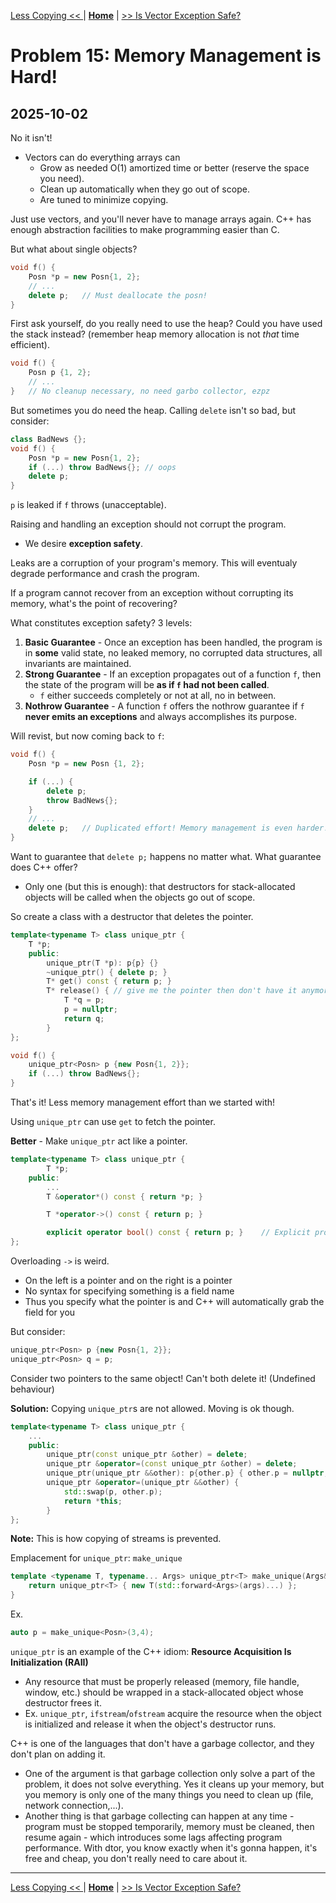 [Less Copying << ](./problem_14.md) | [**Home**](../README.md) | [>> Is Vector Exception Safe?](./problem_16.md)

# Problem 15: Memory Management is Hard!
## **2025-10-02**

No it isn't!
- Vectors can do everything arrays can
    - Grow as needed O(1) amortized time or better (reserve the space you need).
    - Clean up automatically when they go out of scope.
    - Are tuned to minimize copying.

Just use vectors, and you'll never have to manage arrays again.
C++ has enough abstraction facilities to make programming easier than C.

But what about single objects?

```C++
void f() {
    Posn *p = new Posn{1, 2};
    // ...
    delete p;   // Must deallocate the posn!
}
```

First ask yourself, do you really need to use the heap? Could you have used the stack instead? (remember heap memory allocation is not _that_ time efficient).

```C++
void f() {
    Posn p {1, 2};
    // ...
}   // No cleanup necessary, no need garbo collector, ezpz
```

But sometimes you do need the heap. Calling `delete` isn't so bad, but consider:

```C++
class BadNews {};
void f() {
    Posn *p = new Posn{1, 2};
    if (...) throw BadNews{}; // oops
    delete p;  
}
```

`p` is leaked if `f` throws (unacceptable).

Raising and handling an exception should not corrupt the program. 
- We desire **exception safety**.

Leaks are a corruption of your program's memory. This will eventualy degrade performance and crash the program.

If a program cannot recover from an exception without corrupting its memory, what's the point of recovering?

What constitutes exception safety? 3 levels:
1. **Basic Guarantee** - Once an exception has been handled, the program is in **some** valid state, no leaked memory, no corrupted data structures, all invariants are maintained.
1. **Strong Guarantee** - If an exception propagates out of a function `f`, then the state of the program will be **as if `f` had not been called**.
    - `f` either succeeds completely or not at all, no in between.
1. **Nothrow Guarantee** - A function `f` offers the nothrow guarantee if `f` **never emits an exceptions** and always accomplishes its purpose.


Will revist, but now coming back to `f`:

```C++
void f() {
    Posn *p = new Posn {1, 2};

    if (...) {
        delete p;
        throw BadNews{};
    }
    // ...
    delete p;   // Duplicated effort! Memory management is even harder!
}
```

Want to guarantee that `delete p;` happens no matter what. What guarantee does C++ offer?
- Only one (but this is enough): that destructors for stack-allocated objects will be called when the objects go out of scope.

So create a class with a destructor that deletes the pointer.

```C++
template<typename T> class unique_ptr {
    T *p;
    public:
        unique_ptr(T *p): p{p} {}
        ~unique_ptr() { delete p; }
        T* get() const { return p; }
        T* release() { // give me the pointer then don't have it anymore
            T *q = p;
            p = nullptr;
            return q;
        }
};

void f() {
    unique_ptr<Posn> p {new Posn{1, 2}};
    if (...) throw BadNews{};
}
```

That's it! Less memory management effort than we started with!

Using `unique_ptr` can use `get` to fetch the pointer.

**Better** - Make `unique_ptr` act like a pointer.

```C++
template<typename T> class unique_ptr {
        T *p;
    public:
        ...
        T &operator*() const { return *p; }

        T *operator->() const { return p; }

        explicit operator bool() const { return p; }    // Explicit prohibits bool b = p;
};
```

Overloading `->` is weird.
- On the left is a pointer and on the right is a pointer
- No syntax for specifying something is a field name
- Thus you specify what the pointer is and C++ will automatically grab the field for you

But consider:

```C++
unique_ptr<Posn> p {new Posn{1, 2}}; 
unique_ptr<Posn> q = p;
```

Consider two pointers to the same object! Can't both delete it! (Undefined behaviour)


**Solution:** Copying `unique_ptr`s are not allowed. Moving is ok though.

```C++
template<typename T> class unique_ptr {
    ...
    public:
        unique_ptr(const unique_ptr &other) = delete;
        unique_ptr &operator=(const unique_ptr &other) = delete;
        unique_ptr(unique_ptr &&other): p{other.p} { other.p = nullptr; }
        unique_ptr &operator=(unique_ptr &&other) {
            std::swap(p, other.p);
            return *this;
        }
};
```

**Note:** This is how copying of streams is prevented.

Emplacement for `unique_ptr`: `make_unique`

```C++
template <typename T, typename... Args> unique_ptr<T> make_unique(Args&&... args) {
    return unique_ptr<T> { new T(std::forward<Args>(args)...) };
}
```

Ex.

```C++
auto p = make_unique<Posn>(3,4);
```

`unique_ptr` is an example of the C++ idiom: **Resource Acquisition Is Initialization (RAII)**
- Any resource that must be properly released (memory, file handle, window, etc.) should be wrapped in a stack-allocated object whose destructor frees it.
- Ex. `unique_ptr`, `ifstream`/`ofstream` acquire the resource when the object is initialized and release it when the object's destructor runs.

C++ is one of the languages that don't have a garbage collector, and they don't plan on adding it.
- One of the argument is that garbage collection only solve a part of the problem, it does not solve everything. Yes it cleans up your memory, but you memory is only one of the many things you need to clean up (file, network connection,...). 
- Another thing is that garbage collecting can happen at any time - program must be stopped temporarily, memory must be cleaned, then resume again - which introduces some lags affecting program performance. With dtor, you know exactly when it's gonna happen, it's free and cheap, you don't really need to care about it.

---
[Less Copying << ](./problem_14.md) | [**Home**](../README.md) | [>> Is Vector Exception Safe?](./problem_16.md)
